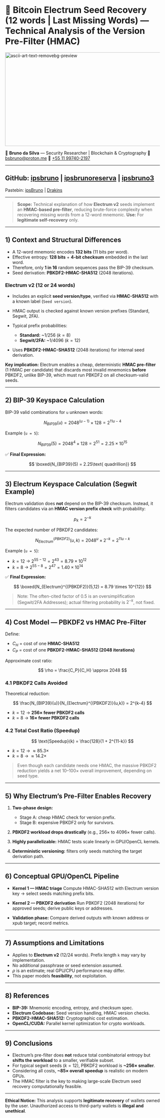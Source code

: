 # 🚀 Bitcoin Electrum Seed Recovery (12 words | Last Missing Words) — Technical Analysis of the Version Pre-Filter (HMAC)

<img width="817" height="305" alt="ascii-art-text-removebg-preview" src="https://github.com/user-attachments/assets/b9808a4b-e950-44e9-bd22-4e74563598c1" />

🧬 **Bruno da Silva** — Security Researcher | Blockchain & Cryptography
📧 [bsbruno@proton.me](mailto:bsbruno@proton.me)
📱 [+55 11 99740-2197](https://wa.me/5511997402197)
___
GitHub: [ipsbruno](https://github.com/ipsbruno) | [ipsbrunoreserva](https://github.com/ipsbrunoreserva) | [ipsbruno3](https://github.com/ipsbruno3) 
---
Pastebin: [ipsBruno](https://pastebin.com/u/ipsBruno) | [Drakins](https://pastebin.com/u/Drakins)

---

> **Scope:** Technical explanation of how **Electrum v2** seeds implement an **HMAC-based pre-filter**, reducing brute-force complexity when recovering missing words from a 12-word mnemonic.
> **Use:** For **legitimate self-recovery** only.

---

## 1) Context and Structural Differences

* A 12-word mnemonic encodes **132 bits** (11 bits per word).
* Effective entropy: **128 bits** + **4-bit checksum** embedded in the last word.
* Therefore, only **1 in 16** random sequences pass the BIP-39 checksum.
* Seed derivation: **PBKDF2-HMAC-SHA512** (2048 iterations).

### Electrum v2 (12 or 24 words)

* Includes an explicit **seed version/type**, verified via **HMAC-SHA512** with a known label (`Seed version`).
* HMAC output is checked against known version prefixes (Standard, Segwit, 2FA).
* Typical prefix probabilities:

  * **Standard:** ~1/256 ($k = 8$)
  * **Segwit/2FA:** ~1/4096 ($k = 12$)
* Uses **PBKDF2-HMAC-SHA512** (2048 iterations) for internal seed derivation.

**Key implication:** Electrum enables a cheap, deterministic **HMAC pre-filter** (1 HMAC per candidate) that discards most invalid mnemonics **before** PBKDF2, unlike BIP-39, which must run PBKDF2 on all checksum-valid seeds.

---

## 2) BIP-39 Keyspace Calculation

BIP-39 valid combinations for `u` unknown words:

$$
N_{BIP39}(u) = 2048^{(u-1)} \times 128 = 2^{11u-4}
$$

Example (`u = 5`):

$$
N_{BIP39}(5) = 2048^4 \times 128 = 2^{51} = 2.25 \times 10^{15}
$$

✅ **Final Expression:**

$$
\boxed{N_{BIP39}(5) = 2.25\text{ quadrillion}}
$$

---

## 3) Electrum Keyspace Calculation (Segwit Example)

Electrum validation does **not** depend on the BIP-39 checksum. Instead, it filters candidates via an **HMAC version prefix check** with probability:

$$
p_k = 2^{-k}
$$

The expected number of PBKDF2 candidates:

$$
N_{Electrum}^{(PBKDF2)}(u, k) = 2048^u \times 2^{-k} = 2^{11u - k}
$$

Example (`u = 5`):

* $k = 12$ → $2^{55-12} = 2^{43} = 8.79 \times 10^{12}$
* $k = 8$  → $2^{55-8} = 2^{47} = 1.40 \times 10^{14}$

✅ **Final Expression:**

$$
\boxed{N_{Electrum}^{(PBKDF2)}(5,12) = 8.79 \times 10^{12}}
$$

> Note: The often-cited factor of 0.5 is an oversimplification (Segwit/2FA Addresses); actual filtering probability is $2^{-k}$, not fixed.

---

## 4) Cost Model — PBKDF2 vs HMAC Pre-Filter

Define:

* $C_H$ = cost of one **HMAC-SHA512**
* $C_P$ = cost of one **PBKDF2-HMAC-SHA512 (2048 iterations)**

Approximate cost ratio:

$$
\rho = \frac{C_P}{C_H} \approx 2048
$$

### 4.1 PBKDF2 Calls Avoided

Theoretical reduction:

$$
\frac{N_{BIP39}(u)}{N_{Electrum}^{(PBKDF2)}(u,k)} = 2^{k-4}
$$

* $k = 12$ → **256× fewer PBKDF2 calls**
* $k = 8$ → **16× fewer PBKDF2 calls**

### 4.2 Total Cost Ratio (Speedup)

$$
\text{Speedup}(k) = \frac{128}{1 + 2^{11-k}}
$$

* $k = 12$ → $\approx 85.3\times$
* $k = 8$  → $\approx 14.2\times$

> Even though each candidate needs one HMAC, the massive PBKDF2 reduction yields a net 10–100× overall improvement, depending on seed type.

---

## 5) Why Electrum’s Pre-Filter Enables Recovery

1. **Two-phase design:**

   * Stage A: cheap HMAC check for version prefix.
   * Stage B: expensive PBKDF2 only for survivors.
2. **PBKDF2 workload drops drastically** (e.g., 256× to 4096× fewer calls).
3. **Highly parallelizable:** HMAC tests scale linearly in GPU/OpenCL kernels.
4. **Deterministic versioning:** filters only seeds matching the target derivation path.

---

## 6) Conceptual GPU/OpenCL Pipeline

* **Kernel 1 — HMAC triage**
  Compute HMAC-SHA512 with Electrum version key → select seeds matching prefix bits.

* **Kernel 2 — PBKDF2 derivation**
  Run PBKDF2 (2048 iterations) for approved seeds; derive public keys or addresses.

* **Validation phase:**
  Compare derived outputs with known address or xpub target; record metrics.

---

## 7) Assumptions and Limitations

* Applies to **Electrum v2** (12/24 words). Prefix length `k` may vary by implementation.
* No additional passphrase or seed extension assumed.
* $\rho$ is an estimate; real GPU/CPU performance may differ.
* This paper models **feasibility**, not exploitation.

---

## 8) References

* **BIP-39:** Mnemonic encoding, entropy, and checksum spec.
* **Electrum Codebase:** Seed version handling, HMAC version checks.
* **PBKDF2-HMAC-SHA512:** Cryptographic cost estimation.
* **OpenCL/CUDA:** Parallel kernel optimization for crypto workloads.

---

## 9) Conclusions

* Electrum’s pre-filter does **not** reduce total combinatorial entropy but **shifts the workload** to a smaller, verifiable subset.
* For typical segwit seeds ($k = 12$), PBKDF2 workload is **~256× smaller**.
* Considering all costs, **~85× overall speedup** is realistic on modern GPUs.
* The HMAC filter is the key to making large-scale Electrum seed recovery computationally feasible.

---

**Ethical Notice:**
This analysis supports **legitimate recovery** of wallets owned by the user. Unauthorized access to third-party wallets is **illegal and unethical**.

